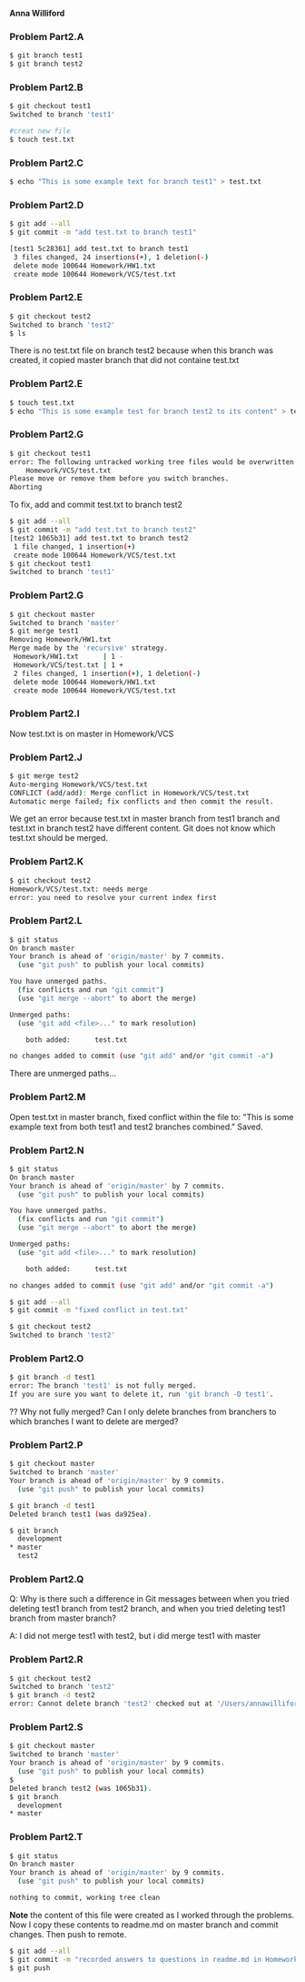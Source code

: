 **Anna Williford**

### Problem Part2.A
```bash
$ git branch test1
$ git branch test2
```

### Problem Part2.B
```bash
$ git checkout test1
Switched to branch 'test1'

#creat new file
$ touch test.txt
```

### Problem Part2.C
```bash
$ echo "This is some example text for branch test1" > test.txt
```

### Problem Part2.D
```bash
$ git add --all
$ git commit -m "add test.txt to branch test1"

[test1 5c28361] add test.txt to branch test1
 3 files changed, 24 insertions(+), 1 deletion(-)
 delete mode 100644 Homework/HW1.txt
 create mode 100644 Homework/VCS/test.txt
```

### Problem Part2.E
```bash
$ git checkout test2
Switched to branch 'test2'
$ ls
```
There is no test.txt file on branch test2 because when this branch was created, it copied master branch that did not containe test.txt

### Problem Part2.E
```bash
$ touch test.txt
$ echo "This is some example test for branch test2 to its content" > test.txt
```
### Problem Part2.G
```bash
$ git checkout test1
error: The following untracked working tree files would be overwritten by checkout:
	Homework/VCS/test.txt
Please move or remove them before you switch branches.
Aborting
```
To fix, add and commit test.txt to branch test2
```bash
$ git add --all
$ git commit -m "add test.txt to branch test2"
[test2 1065b31] add test.txt to branch test2
 1 file changed, 1 insertion(+)
 create mode 100644 Homework/VCS/test.txt
$ git checkout test1
Switched to branch 'test1'
```

### Problem Part2.G
```bash
$ git checkout master
Switched to branch 'master'
$ git merge test1
Removing Homework/HW1.txt
Merge made by the 'recursive' strategy.
 Homework/HW1.txt      | 1 -
 Homework/VCS/test.txt | 1 +
 2 files changed, 1 insertion(+), 1 deletion(-)
 delete mode 100644 Homework/HW1.txt
 create mode 100644 Homework/VCS/test.txt 
```

### Problem Part2.I

Now test.txt is on master in Homework/VCS

### Problem Part2.J

```bash
$ git merge test2
Auto-merging Homework/VCS/test.txt
CONFLICT (add/add): Merge conflict in Homework/VCS/test.txt
Automatic merge failed; fix conflicts and then commit the result.
```
We get an error because test.txt in master branch from test1 branch and test.txt in branch test2 have different content. Git does not know which test.txt should be merged.

### Problem Part2.K
```bash
$ git checkout test2
Homework/VCS/test.txt: needs merge
error: you need to resolve your current index first
```

### Problem Part2.L
```bash 
$ git status
On branch master
Your branch is ahead of 'origin/master' by 7 commits.
  (use "git push" to publish your local commits)

You have unmerged paths.
  (fix conflicts and run "git commit")
  (use "git merge --abort" to abort the merge)

Unmerged paths:
  (use "git add <file>..." to mark resolution)

	both added:      test.txt

no changes added to commit (use "git add" and/or "git commit -a")
```

There are unmerged paths...

### Problem Part2.M
Open test.txt in master branch, fixed conflict within the file to:
"This is some example text from both test1 and test2 branches combined."
Saved.

### Problem Part2.N
```bash
$ git status
On branch master
Your branch is ahead of 'origin/master' by 7 commits.
  (use "git push" to publish your local commits)

You have unmerged paths.
  (fix conflicts and run "git commit")
  (use "git merge --abort" to abort the merge)

Unmerged paths:
  (use "git add <file>..." to mark resolution)

	both added:      test.txt

no changes added to commit (use "git add" and/or "git commit -a")

$ git add --all
$ git commit -m "fixed conflict in test.txt"

$ git checkout test2
Switched to branch 'test2'
```

### Problem Part2.O
```bash
$ git branch -d test1
error: The branch 'test1' is not fully merged.
If you are sure you want to delete it, run 'git branch -D test1'.
```
?? Why not fully merged? Can I only delete branches from branchers to which branches I want to delete are merged?

### Problem Part2.P
```bash
$ git checkout master
Switched to branch 'master'
Your branch is ahead of 'origin/master' by 9 commits.
  (use "git push" to publish your local commits)

$ git branch -d test1
Deleted branch test1 (was da925ea).

$ git branch
  development
* master
  test2
```

### Problem Part2.Q

Q: Why is there such a difference in Git messages between when you tried deleting test1 branch from test2 branch, and when you tried deleting test1 branch from master branch?

A: I did not merge test1 with test2, but i did merge test1 with master

### Problem Part2.R
```bash
$ git checkout test2
Switched to branch 'test2'
$ git branch -d test2
error: Cannot delete branch 'test2' checked out at '/Users/annawilliford/Desktop/Anya/Git/DSP2019F'
```

### Problem Part2.S
```bash
$ git checkout master
Switched to branch 'master'
Your branch is ahead of 'origin/master' by 9 commits.
  (use "git push" to publish your local commits)
$ 
Deleted branch test2 (was 1065b31).
$ git branch
  development
* master
```
### Problem Part2.T
```bash
$ git status
On branch master
Your branch is ahead of 'origin/master' by 9 commits.
  (use "git push" to publish your local commits)

nothing to commit, working tree clean
```
**Note** the content of this file were created as I worked through the problems. Now I copy these contents to readme.md on master branch and commit changes. Then push to remote.

```bash
$ git add --all
$ git commit -m "recorded answers to questions in readme.md in Homework/VCS"
$ git push
```